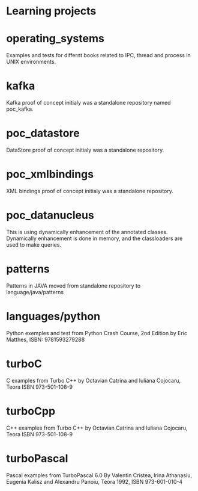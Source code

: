 # Learning projects

# operating_systems

Examples and tests for differnt books related to IPC, thread and process in UNIX environments.


# kafka

Kafka proof of concept initialy was a standalone repository named poc_kafka.


# poc_datastore

DataStore proof of concept initialy was a standalone repository.


# poc_xmlbindings

XML bindings proof of concept initialy was a standalone repository.

# poc_datanucleus

This is using dynamically enhancement of the annotated classes.
Dynamically enhancement is done in memory, and the classloaders are used to make queries.


# patterns

Patterns in JAVA moved from standalone repository to language/java/patterns


# languages/python

Python exemples and test from Python Crash Course, 2nd Edition by Eric Matthes, ISBN: 9781593279288


# turboC

C examples from Turbo C++ by Octavian Catrina and Iuliana Cojocaru, Teora ISBN 973-501-108-9


# turboCpp

C++ examples from Turbo C++ by Octavian Catrina and Iuliana Cojocaru, Teora ISBN 973-501-108-9


# turboPascal

Pascal examples from TurboPascal 6.0 By Valentin Cristea, Irina Athanasiu, Eugenia Kalisz and Alexandru Panoiu, Teora 1992, ISBN 973-601-010-4

